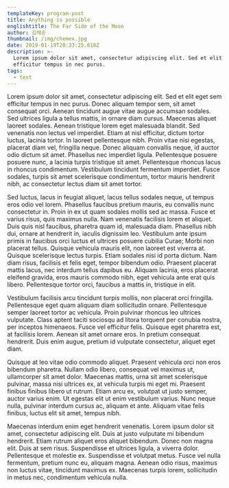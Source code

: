 ```yaml
---
templateKey: program-post
title: Anything is possible
englishtitle: The Far Side of the Moon
author: 김채송
thumbnail: /img/chemex.jpg
date: 2019-01-19T20:33:25.618Z
description: >-
  Lorem ipsum dolor sit amet, consectetur adipiscing elit. Sed et elit eget sem
  efficitur tempus in nec purus. 
tags:
  - test
---
```

Lorem ipsum dolor sit amet, consectetur adipiscing elit. Sed et elit eget sem efficitur tempus in nec purus. Donec aliquam tempor sem, sit amet consequat orci. Aenean tincidunt augue vitae augue accumsan sodales. Sed ultrices ligula a tellus mattis, in ornare diam cursus. Maecenas aliquet laoreet sodales. Aenean tristique lorem eget malesuada blandit. Sed venenatis non lectus vel imperdiet. Etiam at nisl efficitur, dictum tortor luctus, lacinia tortor. In laoreet pellentesque nibh. Proin vitae nisi egestas, placerat diam vel, fringilla neque. Donec aliquam convallis neque, id auctor odio dictum sit amet. Phasellus nec imperdiet ligula. Pellentesque posuere posuere nunc, a lacinia turpis tristique sit amet. Pellentesque rhoncus lacus in rhoncus condimentum. Vestibulum tincidunt fermentum imperdiet. Fusce sodales, turpis sit amet scelerisque condimentum, tortor mauris hendrerit nibh, ac consectetur lectus diam sit amet tortor.



Sed luctus, lacus in feugiat aliquet, lacus tellus sodales neque, ut tempus eros odio vel lorem. Phasellus faucibus pretium mauris, eu convallis nunc consectetur in. Proin in ex ut quam sodales mollis sed ac massa. Fusce et varius risus, quis maximus nulla. Nam venenatis facilisis lorem et aliquet. Duis quis nisl faucibus, pharetra quam id, malesuada diam. Phasellus nibh dui, ornare at hendrerit in, iaculis dignissim leo. Vestibulum ante ipsum primis in faucibus orci luctus et ultrices posuere cubilia Curae; Morbi non placerat tellus. Quisque vehicula mauris elit, non laoreet est viverra at. Quisque scelerisque lectus turpis. Etiam sodales nisi id porta dictum. Nam diam risus, facilisis et felis eget, tempor bibendum odio. Praesent placerat mattis lacus, nec interdum tellus dapibus eu. Aliquam lacinia, eros placerat eleifend gravida, eros mauris commodo nibh, eget vehicula ante erat quis libero. Pellentesque tortor orci, faucibus a mattis in, tristique in elit.



Vestibulum facilisis arcu tincidunt turpis mollis, non placerat orci fringilla. Pellentesque eget quam aliquam diam sollicitudin ornare. Pellentesque semper laoreet tortor ac vehicula. Proin pulvinar rhoncus leo ultrices vulputate. Class aptent taciti sociosqu ad litora torquent per conubia nostra, per inceptos himenaeos. Fusce vel efficitur felis. Quisque eget pharetra est, at facilisis lorem. Aenean sit amet ornare eros. In pretium consequat hendrerit. Duis enim augue, pretium id vulputate consectetur, aliquet eget diam.



Quisque at leo vitae odio commodo aliquet. Praesent vehicula orci non eros bibendum pharetra. Nullam odio libero, consequat vel maximus ut, ullamcorper sit amet dolor. Maecenas mattis, urna sit amet scelerisque pulvinar, massa nisi ultrices ex, at vehicula turpis mi eget mi. Praesent finibus finibus libero ut rutrum. Etiam arcu ex, volutpat ut justo semper, auctor varius enim. Ut egestas elit ut enim vestibulum varius. Nunc neque nulla, pulvinar interdum cursus ac, aliquam et ante. Aliquam vitae felis finibus, luctus elit sit amet, tempus nibh.



Maecenas interdum enim eget hendrerit venenatis. Lorem ipsum dolor sit amet, consectetur adipiscing elit. Duis at justo vulputate mi bibendum hendrerit. Etiam rutrum aliquet eros aliquet bibendum. Donec non magna elit. Duis at sem risus. Suspendisse et ultrices ligula, a viverra dolor. Pellentesque et molestie ex. Suspendisse et volutpat metus. Fusce vel nulla fermentum, pretium nunc eu, aliquam magna. Aenean odio risus, maximus non luctus vitae, tincidunt maximus ex. Maecenas turpis lorem, sollicitudin in metus nec, condimentum vehicula nulla.
